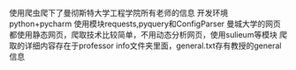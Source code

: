 使用爬虫爬下了曼彻斯特大学工程学院所有老师的信息
开发环境python+pycharm
使用模块requests,pyquery和ConfigParser
曼城大学的网页都使用静态网页，爬取技术比较简单，不用动态分析网页，使用sulieum等模块
爬取的详细内容存在于professor info文件夹里面，general.txt存有教授的general信息

